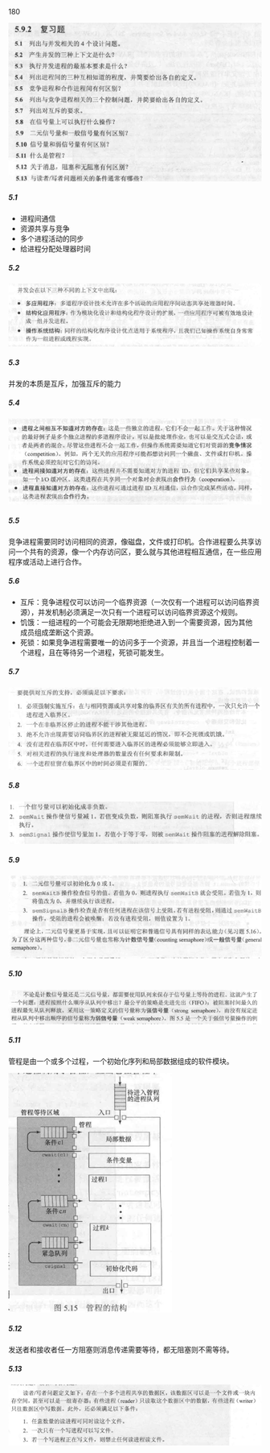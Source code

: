 180

![58451943494](assets/1584519434942.png)

##### 5.1

- 进程间通信
- 资源共享与竞争
- 多个进程活动的同步
- 给进程分配处理器时间

##### 5.2

![58458420832](assets/1584584208328-1584584209325.png)

##### 5.3

并发的本质是互斥，加强互斥的能力

##### 5.4

![58458430556](assets/1584584305566-1584584306868.png)

##### 5.5

竞争进程需要同时访问相同的资源，像磁盘，文件或打印机。合作进程要么共享访问一个共有的资源，像一个内存访问区，要么就与其他进程相互通信，在一些应用程序或活动上进行合作。

##### 5.6

- 互斥：竞争进程仅可以访问一个临界资源（一次仅有一个进程可以访问临界资源），并发机制必须满足一次只有一个进程可以访问临界资源这个规则。
- 饥饿：一组进程的一个可能会无限期地拒绝进入到一个需要资源，因为其他 成员组成垄断这个资源。
- 死锁：如果竞争进程需要唯一的访问多于一个资源，并且当一个进程控制着一个进程，且在等待另一个进程，死锁可能发生。

##### 5.7

![58458449965](assets/1584584499654.png)

##### 5.8

![58458530015](assets/1584585300157.png)

##### 5.9

![58458532858](assets/1584585328585-1584585329570.png)

##### 5.10

![58458535306](assets/1584585353062-1584585354210.png)

##### 5.11

管程是由一个或多个过程，一个初始化序列和局部数据组成的软件模块。

![58458547822](assets/1584585478223-1584585479322.png)

##### 5.12

发送者和接收者任一方阻塞则消息传递需要等待，都无阻塞则不需等待。

##### 5.13

![58458353891](assets/1584583538913.png)